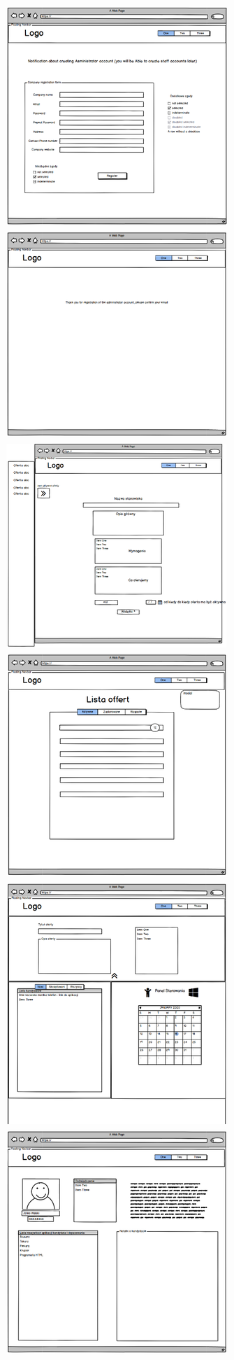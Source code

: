 ![app mockup][mockup-1]  

![app mockup][mockup-2]  

![app mockup][mockup-3]  

![app mockup][mockup-5]  

![app mockup][mockup-6]  

![app mockup][mockup-7]


[mockup-1]: 2020-01-16_0001.png "Mockup 1"
[mockup-2]: 2020-01-16_0002.png "Mockup 2"
[mockup-3]: 2020-01-16_0003.png "Mockup 3"
[mockup-4]: 2020-01-16_0004.png "Mockup 4"
[mockup-5]: 2020-01-16_0005.png "Mockup 5"
[mockup-6]: 2020-01-16_0006.png "Mockup 6"
[mockup-7]: 2020-01-16_0007.png "Mockup 7"

